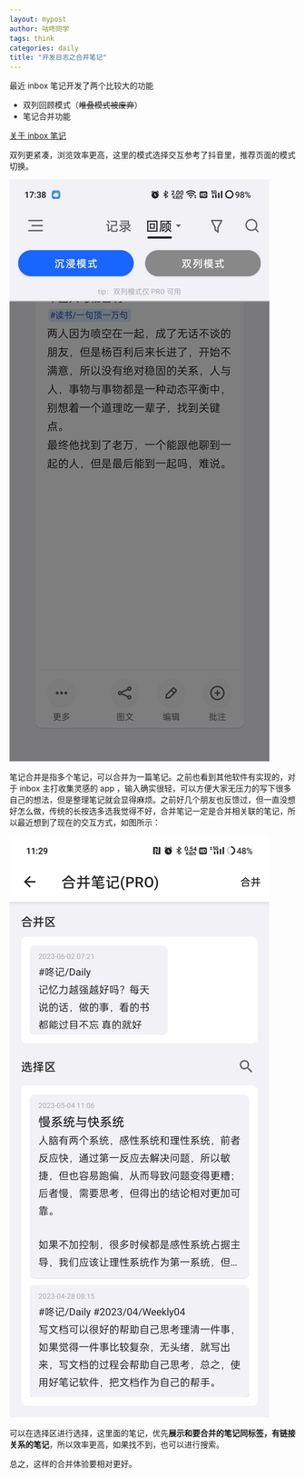 ```yaml
---
layout: mypost
author: 咕咚同学
tags: think 
categories: daily
title: "开发日志之合并笔记"
---
```


最近 inbox 笔记开发了两个比较大的功能
- ​双列回顾模式（~~堆叠模式被废弃~~）
- ​笔记合并功能

[关于 inbox 笔记](https://doc.gudong.site/inbox/)

双列更紧凑，浏览效率更高，这里的模式选择交互参考了抖音里，推荐页面的模式切换。

![](https://raw.githubusercontent.com/maoruibin/assets/master/2023/06/11/Screenshot_2023-06-11-17-38-45-43_451c07e5fd31c3cd91f7582c46a0f3f8.jpg)

笔记合并是指多个笔记，可以合并为一篇笔记。之前也看到其他软件有实现的，对于 inbox 主打收集灵感的 app ，输入确实很轻，可以方便大家无压力的写下很多自己的想法，但是整理笔记就会显得麻烦。之前好几个朋友也反馈过，但一直没想好怎么做，传统的长按选多选我觉得不好，合并笔记一定是合并相关联的笔记，所以最近想到了现在的交互方式，如图所示：

![](https://raw.githubusercontent.com/maoruibin/assets/master/2023/06/11/Screenshot_2023-06-11-11-29-47-71_451c07e5fd31c3cd91f7582c46a0f3f8.jpg)

可以在选择区进行选择，这里面的笔记，优先**展示和要合并的笔记同标签，有链接关系的笔记**，所以效率更高，如果找不到，也可以进行搜索。

总之，这样的合并体验要相对更好。